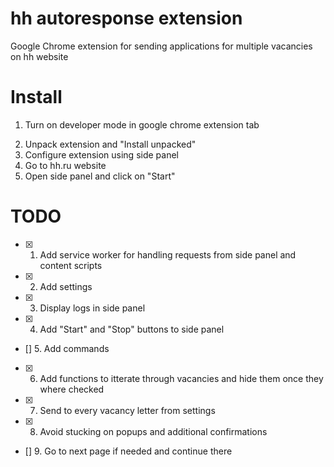 # hh autoresponse extension
Google Chrome extension for sending applications for multiple vacancies on hh website

# Install
1. Turn on developer mode in google chrome extension tab
<!-- (add gif) -->
2. Unpack extension and "Install unpacked"
3. Configure extension using side panel
4. Go to hh.ru website
5. Open side panel and click on "Start"

# TODO
- [x] 1. Add service worker for handling requests from side panel and content scripts
- [x] 2. Add settings
- [x] 3. Display logs in side panel
- [x] 4. Add "Start" and "Stop" buttons to side panel
- [] 5. Add commands
- [x] 6. Add functions to itterate through vacancies and hide them once they where checked
- [x] 7. Send to every vacancy letter from settings
- [x] 8. Avoid stucking on popups and additional confirmations
- [] 9. Go to next page if needed and continue there